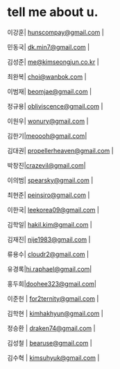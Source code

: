 ﻿tell me about u.
================

이강훈| hunscompay@gmail.com | 

민동국| dk.min7@gmail.com |

김성준| me@kimseongjun.co.kr | 

최완복| choi@wanbok.com |

이범재| beomjae@gmail.com | 

정규용| obliviscence@gmail.com |

이원우| wonury@gmail.com |

김한기|meoooh@gmail.com|

김대권| propellerheaven@gmail.com |

박창진|crazevil@gmail.com|

이의범| spearsky@gmail.com |

최현준| peinsiro@gmail.com |

이한국| leekorea09@gmail.com |

김학일| hakil.kim@gmail.com |

김재진| nije1983@gmail.com |

류용수| cloudr2@gmail.com |

유경록|hi.raphael@gmail.com|

홍두희|doohee323@gmail.com|

이준헌 | for2ternity@gmail.com |

김학현 | kimhakhyun@gmail.com |

정승환 | draken74@gmail.com |

김성철 | bearuse@gmail.com |

김수혁 | kimsuhyuk@gmail.com |

